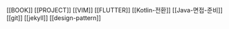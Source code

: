 [[BOOK]]
[[PROJECT]]
[[VIM]]
[[FLUTTER]]
[[Kotlin-전환]]
[[Java-면접-준비]]
[[git]]
[[jekyll]]
[[design-pattern]]
